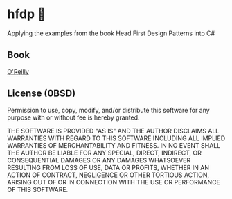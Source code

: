 # hfdp 📙
Applying the examples from the book Head First Design Patterns into C#

## Book
[O'Reilly](https://www.oreilly.com/library/view/head-first-design/9781492077992/)

## License (0BSD)
Permission to use, copy, modify, and/or distribute this software for any purpose with or without fee is hereby granted.

THE SOFTWARE IS PROVIDED "AS IS" AND THE AUTHOR DISCLAIMS ALL WARRANTIES WITH REGARD TO THIS SOFTWARE INCLUDING ALL IMPLIED WARRANTIES OF MERCHANTABILITY AND FITNESS. IN NO EVENT SHALL THE AUTHOR BE LIABLE FOR ANY SPECIAL, DIRECT, INDIRECT, OR CONSEQUENTIAL DAMAGES OR ANY DAMAGES WHATSOEVER RESULTING FROM LOSS OF USE, DATA OR PROFITS, WHETHER IN AN ACTION OF CONTRACT, NEGLIGENCE OR OTHER TORTIOUS ACTION, ARISING OUT OF OR IN CONNECTION WITH THE USE OR PERFORMANCE OF THIS SOFTWARE.
